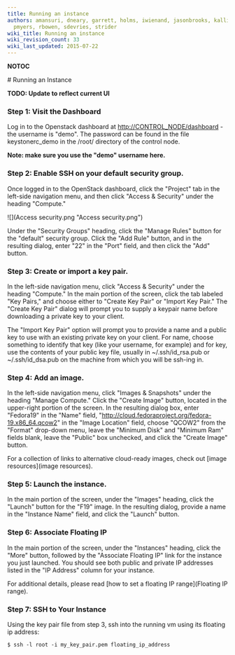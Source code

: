 ```yaml
---
title: Running an instance
authors: amansuri, dneary, garrett, holms, iwienand, jasonbrooks, kallies, mattdm,
  pmyers, rbowen, sdevries, strider
wiki_title: Running an instance
wiki_revision_count: 33
wiki_last_updated: 2015-07-22
---
```


__NOTOC__

<div class="bg-boxes bg-boxes-single">
<div class="row">
<div class="offset3 span8 pull-s">
# Running an Instance

**TODO: Update to reflect current UI**

### Step 1: Visit the Dashboard

Log in to the Openstack dashboard at <http://CONTROL_NODE/dashboard> - the username is "demo". The password can be found in the file keystonerc_demo in the /root/ directory of the control node.

**Note: make sure you use the "demo" username here.**

### Step 2: Enable SSH on your default security group.

Once logged in to the OpenStack dashboard, click the "Project" tab in the left-side navigation menu, and then click "Access & Security" under the heading "Compute."

![](Access security.png "Access security.png")

Under the "Security Groups" heading, click the "Manage Rules" button for the "default" security group. Click the "Add Rule" button, and in the resulting dialog, enter "22" in the "Port" field, and then click the "Add" button.

### Step 3: Create or import a key pair.

In the left-side navigation menu, click "Access & Security" under the heading "Compute." In the main portion of the screen, click the tab labeled "Key Pairs," and choose either to "Create Key Pair" or "Import Key Pair." The "Create Key Pair" dialog will prompt you to supply a keypair name before downloading a private key to your client.

The "Import Key Pair" option will prompt you to provide a name and a public key to use with an existing private key on your client. For name, choose something to identify that key (like your username, for example) and for key, use the contents of your public key file, usually in ~/.ssh/id_rsa.pub or ~/.ssh/id_dsa.pub on the machine from which you will be ssh-ing in.

### Step 4: Add an image.

In the left-side navigation menu, click "Images & Snapshots" under the heading "Manage Compute." Click the "Create Image" button, located in the upper-right portion of the screen. In the resulting dialog box, enter "Fedora19" in the "Name" field, "[<http://cloud.fedoraproject.org/fedora-19.x86_64.qcow2>](http://cloud.fedoraproject.org/fedora-19.x86_64.qcow2)" in the "Image Location" field, choose "QCOW2" from the "Format" drop-down menu, leave the "Minimum Disk" and "Minimum Ram" fields blank, leave the "Public" box unchecked, and click the "Create Image" button.

For a collection of links to alternative cloud-ready images, check out [image resources](image resources).

### Step 5: Launch the instance.

In the main portion of the screen, under the "Images" heading, click the "Launch" button for the "F19" image. In the resulting dialog, provide a name in the "Instance Name" field, and click the "Launch" button.

### Step 6: Associate Floating IP

In the main portion of the screen, under the "Instances" heading, click the "More" button, followed by the "Associate Floating IP" link for the instance you just launched. You should see both public and private IP addresses listed in the "IP Address" column for your instance.

For additional details, please read [how to set a floating IP range](Floating IP range).

### Step 7: SSH to Your Instance

Using the key pair file from step 3, ssh into the running vm using its floating ip address:

    $ ssh -l root -i my_key_pair.pem floating_ip_address
